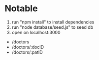 # Notable
1. run "npm install" to install dependencies
2. run "node database/seed.js" to seed db
3. open on localhost:3000
  - /doctors
  - /doctors/:docID
  - /doctors/:patID
